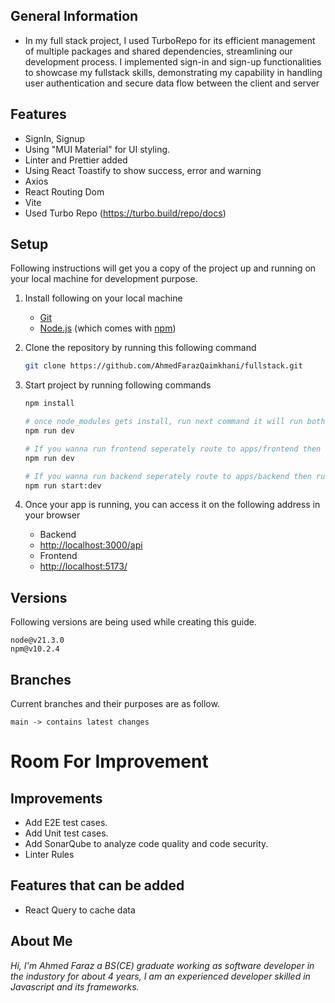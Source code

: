 ## General Information

- In my full stack project, I used TurboRepo for its efficient management of multiple packages and shared dependencies, streamlining our development process. I implemented sign-in and sign-up functionalities to showcase my fullstack skills, demonstrating my capability in handling user authentication and secure data flow between the client and server

## Features

- SignIn, Signup
- Using "MUI Material" for UI styling.
- Linter and Prettier added
- Using React Toastify to show success, error and warning
- Axios
- React Routing Dom
- Vite
- Used Turbo Repo (https://turbo.build/repo/docs)

## Setup

Following instructions will get you a copy of the project up and running on your local machine for development purpose.

1.  Install following on your local machine
    - [Git](https://git-scm.com)
    - [Node.js](https://nodejs.org/en/download/) (which comes with [npm](http://npmjs.com))
2.  Clone the repository by running this following command
    ```bash
    git clone https://github.com/AhmedFarazQaimkhani/fullstack.git
    ```
3.  Start project by running following commands

    ```bash
    npm install

    # once node_modules gets install, run next command it will run both project because I have used turbo repo
    npm run dev

    # If you wanna run frontend seperately route to apps/frontend then run
    npm run dev

    # If you wanna run backend seperately route to apps/backend then run
    npm run start:dev

    ```

4.  Once your app is running, you can access it on the following address in your browser
    - Backend
    - [http://localhost:3000/api](http://localhost:3000/api)
    - Frontend
    - [http://localhost:5173/](http://localhost:5173/)

## Versions

Following versions are being used while creating this guide.

```
node@v21.3.0
npm@v10.2.4
```

## Branches

Current branches and their purposes are as follow.

```
main -> contains latest changes

```

# Room For Improvement

## Improvements

- Add E2E test cases.
- Add Unit test cases.
- Add SonarQube to analyze code quality and code security.
- Linter Rules

## Features that can be added

- React Query to cache data

## About Me

_Hi, I'm Ahmed Faraz a BS(CE) graduate working as software developer in the industory for about 4 years, I am an experienced developer skilled in Javascript and its frameworks._

